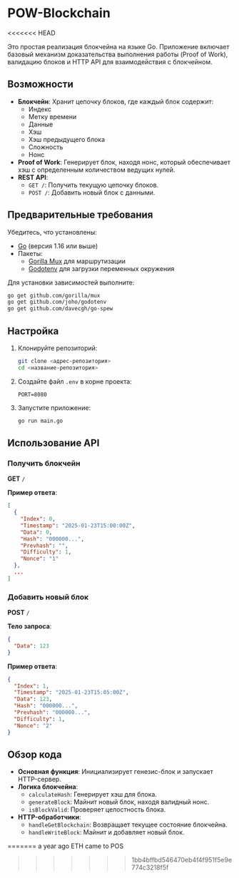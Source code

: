 # POW-Blockchain
<<<<<<< HEAD

Это простая реализация блокчейна на языке Go. Приложение включает базовый механизм доказательства выполнения работы (Proof of Work), валидацию блоков и HTTP API для взаимодействия с блокчейном.

## Возможности

- **Блокчейн**: Хранит цепочку блоков, где каждый блок содержит:
  - Индекс
  - Метку времени
  - Данные
  - Хэш
  - Хэш предыдущего блока
  - Сложность
  - Нонс
- **Proof of Work**: Генерирует блок, находя нонс, который обеспечивает хэш с определенным количеством ведущих нулей.
- **REST API**:
  - `GET /`: Получить текущую цепочку блоков.
  - `POST /`: Добавить новый блок с данными.

## Предварительные требования

Убедитесь, что установлены:

- [Go](https://go.dev/) (версия 1.16 или выше)
- Пакеты:
  - [Gorilla Mux](https://github.com/gorilla/mux) для маршрутизации
  - [Godotenv](https://github.com/joho/godotenv) для загрузки переменных окружения

Для установки зависимостей выполните:

```bash
go get github.com/gorilla/mux
go get github.com/joho/godotenv
go get github.com/davecgh/go-spew
```

## Настройка

1. Клонируйте репозиторий:
   ```bash
   git clone <адрес-репозитория>
   cd <название-репозитория>
   ```

2. Создайте файл `.env` в корне проекта:
   ```dotenv
   PORT=8080
   ```

3. Запустите приложение:
   ```bash
   go run main.go
   ```

## Использование API

### Получить блокчейн

**GET** `/`

**Пример ответа**:
```json
[
  {
    "Index": 0,
    "Timestamp": "2025-01-23T15:00:00Z",
    "Data": 0,
    "Hash": "000000...",
    "Prevhash": "",
    "Difficulty": 1,
    "Nonce": "1"
  },
  ...
]
```

### Добавить новый блок

**POST** `/`

**Тело запроса**:
```json
{
  "Data": 123
}
```

**Пример ответа**:
```json
{
  "Index": 1,
  "Timestamp": "2025-01-23T15:05:00Z",
  "Data": 123,
  "Hash": "000000...",
  "Prevhash": "000000...",
  "Difficulty": 1,
  "Nonce": "2"
}
```

## Обзор кода

- **Основная функция**: Инициализирует генезис-блок и запускает HTTP-сервер.
- **Логика блокчейна**:
    - `calculateHash`: Генерирует хэш для блока.
    - `generateBlock`: Майнит новый блок, находя валидный нонс.
    - `isBlockValid`: Проверяет целостность блока.
- **HTTP-обработчики**:
    - `handleGetBlockchain`: Возвращает текущее состояние блокчейна.
    - `handleWriteBlock`: Майнит и добавляет новый блок.

=======
a year ago ETH came to POS
>>>>>>> 1bb4bffbd546470eb4f4f951f5e9e774c3218f5f

